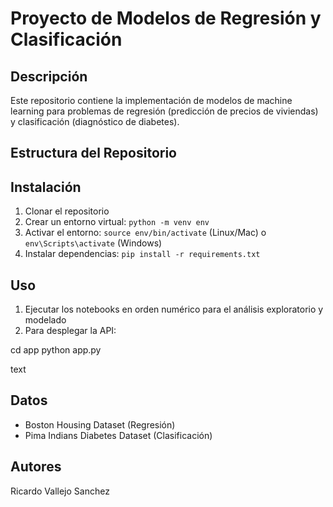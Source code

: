 # Proyecto de Modelos de Regresión y Clasificación

## Descripción
Este repositorio contiene la implementación de modelos de machine learning para problemas de regresión (predicción de precios de viviendas) y clasificación (diagnóstico de diabetes).

## Estructura del Repositorio


## Instalación
1. Clonar el repositorio
2. Crear un entorno virtual: `python -m venv env`
3. Activar el entorno: `source env/bin/activate` (Linux/Mac) o `env\Scripts\activate` (Windows)
4. Instalar dependencias: `pip install -r requirements.txt`

## Uso
1. Ejecutar los notebooks en orden numérico para el análisis exploratorio y modelado
2. Para desplegar la API:

cd app
python app.py

text

## Datos
- Boston Housing Dataset (Regresión)
- Pima Indians Diabetes Dataset (Clasificación)

## Autores
Ricardo Vallejo Sanchez 
